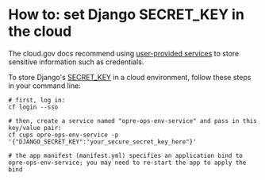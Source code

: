 # How to: set Django SECRET_KEY in the cloud

The cloud.gov docs recommend using [user-provided services](https://docs.cloudfoundry.org/devguide/services/user-provided.html) to store sensitive information such as credentials.

To store Django's [SECRET_KEY](https://docs.djangoproject.com/en/3.2/ref/settings/#std:setting-SECRET_KEY) in a cloud environment, follow these steps in your command line:

```
# first, log in:
cf login --sso

# then, create a service named "opre-ops-env-service" and pass in this key/value pair:
cf cups opre-ops-env-service -p '{"DJANGO_SECRET_KEY":"your_secure_secret_key_here"}'

# the app manifest (manifest.yml) specifies an application bind to opre-ops-env-service; you may need to re-start the app to apply the bind
```